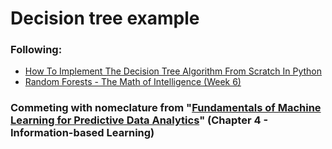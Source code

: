 # Decision tree example

### Following:

* [How To Implement The Decision Tree Algorithm From Scratch In Python](https://machinelearningmastery.com/implement-decision-tree-algorithm-scratch-python/)
* [Random Forests - The Math of Intelligence (Week 6)](https://www.youtube.com/watch?v=QHOazyP-YlM)

### Commeting with nomeclature from "[Fundamentals of Machine Learning for Predictive Data Analytics](http://machinelearningbook.com/)" (Chapter 4 - Information-based Learning)

